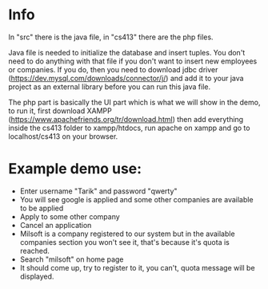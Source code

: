 # Info

In "src" there is the java file, in "cs413" there are the php files.

Java file is needed to initialize the database and insert tuples. You don't need to do anything with that file if you don't want to insert new employees or companies. If you do, then you need to download jdbc driver (https://dev.mysql.com/downloads/connector/j/) and add it to your java project as an external library before you can run this java file.

The php part is basically the UI part which is what we will show in the demo, to run it, first download XAMPP (https://www.apachefriends.org/tr/download.html) then add everything inside the cs413 folder to xampp/htdocs, run apache on xampp and go to localhost/cs413 on your browser.

# Example demo use:
- Enter username "Tarik" and password "qwerty"
- You will see google is applied and some other companies are available to be applied
- Apply to some other company
- Cancel an application
- Milsoft is a company registered to our system but in the available companies section you won't see it, that's because it's quota is reached.
- Search "milsoft" on home page
- It should come up, try to register to it, you can't, quota message will be displayed.
